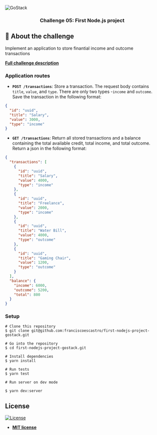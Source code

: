 <img alt="GoStack" src="https://storage.googleapis.com/golden-wind/bootcamp-gostack/header-desafios.png" />

<h3 align="center">
  Challenge 05: First Node.js project
</h3>

## :rocket: About the challenge

Implement an application to store finantial income and outcome transactions

**[Full challenge description](https://github.com/Rocketseat/bootcamp-gostack-desafios/tree/master/desafio-fundamentos-nodejs)**

### Application routes

- **`POST /transactions`**: Store a transaction. The request body contains `title`, `value`, and `type`. There are only two types -`income` and `outcome`. Save the transaction in the following format:
```json
{
  "id": "uuid",
  "title": "Salary",
  "value": 3000,
  "type": "income"
}
```

- **`GET /transactions`**: Return all stored transactions and a balance containing the total available credit, total income, and total outcome. Return a json in the following format:
```json
{
  "transactions": [
    {
      "id": "uuid",
      "title": "Salary",
      "value": 4000,
      "type": "income"
    },
    {
      "id": "uuid",
      "title": "Freelance",
      "value": 2000,
      "type": "income"
    },
    {
      "id": "uuid",
      "title": "Water Bill",
      "value": 4000,
      "type": "outcome"
    },
    {
      "id": "uuid",
      "title": "Gaming Chair",
      "value": 1200,
      "type": "outcome"
    }
  ],
  "balance": {
    "income": 6000,
    "outcome": 5200,
    "total": 800
  }
}
```

### Setup

```shell
# Clone this repository
$ git clone git@github.com:franciscoescastro/first-nodejs-project-gostack.git

# Go into the repository
$ cd first-nodejs-project-gostack.git

# Install dependencies
$ yarn install

# Run tests
$ yarn test

# Run server on dev mode

$ yarn dev:server
```

## License

[![License](http://img.shields.io/:license-mit-blue.svg?style=flat-square)](http://badges.mit-license.org)

- **[MIT license](http://opensource.org/licenses/mit-license.php)**
